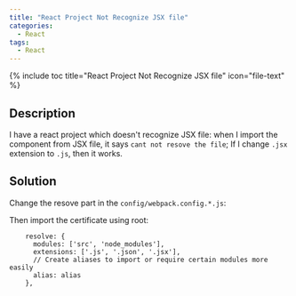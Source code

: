 ```yaml
---
title: "React Project Not Recognize JSX file"
categories:
  - React
tags:
  - React
---
```


{% include toc title="React Project Not Recognize JSX file" icon="file-text" %}

## Description

I have a react project which doesn't recognize JSX file: when I import the component from JSX file, it says `cant not resove the file`; If I change `.jsx` extension to `.js`, then it works.

## Solution

Change the resove part in the `config/webpack.config.*.js`:

Then import the certificate using root:
```
    resolve: {
      modules: ['src', 'node_modules'],
      extensions: ['.js', '.json', '.jsx'],
      // Create aliases to import or require certain modules more easily
      alias: alias
    },
```
